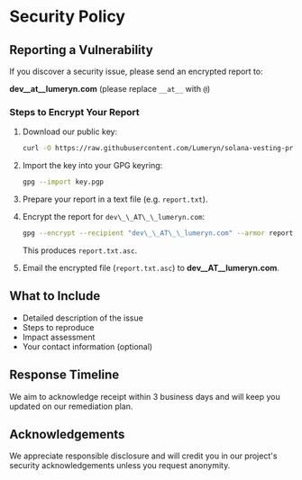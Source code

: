 # Security Policy

## Reporting a Vulnerability

If you discover a security issue, please send an encrypted report to:

**dev\_\_at\_\_lumeryn.com** (please replace `__at__` with `@`)

### Steps to Encrypt Your Report

1. Download our public key:

   ```bash
   curl -O https://raw.githubusercontent.com/Lumeryn/solana-vesting-program/refs/heads/main/key.pgp
   ```

2. Import the key into your GPG keyring:

   ```bash
   gpg --import key.pgp
   ```

3. Prepare your report in a text file (e.g. `report.txt`).

4. Encrypt the report for `dev\_\_AT\_\_lumeryn.com`:

   ```bash
   gpg --encrypt --recipient "dev\_\_AT\_\_lumeryn.com" --armor report.txt
   ```

   This produces `report.txt.asc`.

5. Email the encrypted file (`report.txt.asc`) to **dev\_\_AT\_\_lumeryn.com**.

## What to Include

- Detailed description of the issue
- Steps to reproduce
- Impact assessment
- Your contact information (optional)

## Response Timeline

We aim to acknowledge receipt within 3 business days and will keep you updated on our remediation plan.

## Acknowledgements

We appreciate responsible disclosure and will credit you in our project's security acknowledgements unless you request anonymity.
